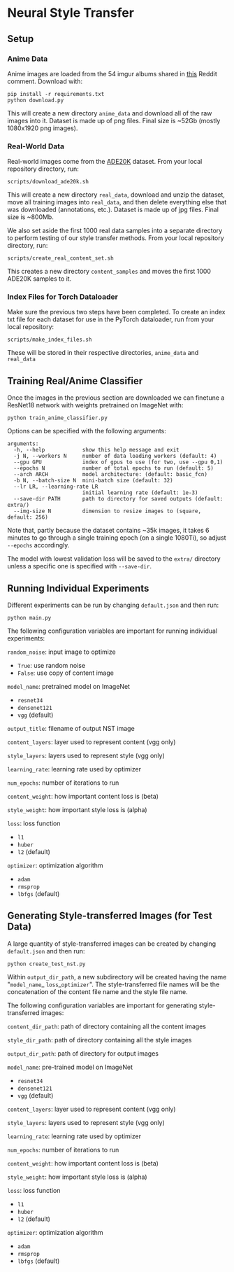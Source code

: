 # Neural Style Transfer

## Setup

### Anime Data

Anime images are loaded from the 54 imgur albums shared in
[this](https://www.reddit.com/r/anime/comments/5vez7c/is_there_any_site_that_shares_anime_scenery/de206au?utm_source=share&utm_medium=web2x&context=3) Reddit comment.
Download with:
```
pip install -r requirements.txt
python download.py
```

This will create a new directory `anime_data` and download all of the raw images into it. Dataset is made up of png files. Final size is ~52Gb (mostly 1080x1920 png images).

### Real-World Data

Real-world images come from the [ADE20K](https://groups.csail.mit.edu/vision/datasets/ADE20K/) dataset. From your local repository directory, run:
```
scripts/download_ade20k.sh
```

This will create a new directory `real_data`, download and unzip the dataset, move all training images into `real_data`, and then delete everything else that was downloaded (annotations, etc.). Dataset is made up of jpg files. Final size is ~800Mb.

We also set aside the first 1000 real data samples into a separate directory to perform testing of our style transfer methods. From your local repository directory, run:
```
scripts/create_real_content_set.sh
```

This creates a new directory `content_samples` and moves the first 1000 ADE20K samples to it.

### Index Files for Torch Dataloader

Make sure the previous two steps have been completed. To create an index txt file for each dataset for use in the PyTorch dataloader, run from your local repository:
```
scripts/make_index_files.sh
```

These will be stored in their respective directories, `anime_data` and `real_data`

## Training Real/Anime Classifier

Once the images in the previous section are downloaded we can finetune a ResNet18 network with weights pretrained on ImageNet with:
```
python train_anime_classifier.py
```

Options can be specified with the following arguments:
```
arguments:
  -h, --help            show this help message and exit
  -j N, --workers N     number of data loading workers (default: 4)
  --gpu GPU             index of gpus to use (for two, use --gpu 0,1)
  --epochs N            number of total epochs to run (default: 5)
  --arch ARCH           model architecture: (default: basic_fcn)
  -b N, --batch-size N  mini-batch size (default: 32)
  --lr LR, --learning-rate LR
                        initial learning rate (default: 1e-3)
  --save-dir PATH       path to directory for saved outputs (default: extra/)
  --img-size N          dimension to resize images to (square, default: 256)

```

Note that, partly because the dataset contains ~35k images, it takes 6 minutes to go through a single training epoch (on a single 1080Ti), so adjust `--epochs` accordingly.

The model with lowest validation loss will be saved to the `extra/` directory unless a specific one is specified with `--save-dir`.

## Running Individual Experiments
Different experiments can be run by changing `default.json` and then run:
```
python main.py
```

The following configuration variables are important for running individual experiments:

`random_noise`: input image to optimize
  - `True`: use random noise
  - `False`: use copy of content image

`model_name`: pretrained model on ImageNet
  - `resnet34`
  - `densenet121`
  - `vgg` (default)

`output_title`: filename of output NST image

`content_layers`: layer used to represent content (vgg only)

`style_layers`: layers used to represent style (vgg only)

`learning_rate`: learning rate used by optimizer

`num_epochs`: number of iterations to run

`content_weight`: how important content loss is (beta)

`style_weight`: how important style loss is (alpha)

`loss`: loss function
  - `l1`
  - `huber`
  - `l2` (default)

`optimizer`: optimization algorithm
  - `adam` 
  - `rmsprop`
  - `lbfgs` (default)

## Generating Style-transferred Images (for Test Data)
A large quantity of style-transferred images can be created by changing `default.json` and then run:
```
python create_test_nst.py
```
Within `output_dir_path`, a new subdirectory will be created having the name "`model_name`_ `loss`_`optimizer`". The style-transferred file names will be the concatenation of the content file name and the style file name.

The following configuration variables are important for generating style-transferred images:

`content_dir_path`: path of directory containing all the content images

`style_dir_path`: path of directory containing all the style images

`output_dir_path`: path of directory for output images

`model_name`: pre-trained model on ImageNet
  - `resnet34`
  - `densenet121`
  - `vgg` (default)

`content_layers`: layer used to represent content (vgg only)

`style_layers`: layers used to represent style (vgg only)

`learning_rate`: learning rate used by optimizer

`num_epochs`: number of iterations to run

`content_weight`: how important content loss is (beta)

`style_weight`: how important style loss is (alpha)

`loss`: loss function
  - `l1`
  - `huber`
  - `l2` (default)

`optimizer`: optimization algorithm
  - `adam` 
  - `rmsprop`
  - `lbfgs` (default)